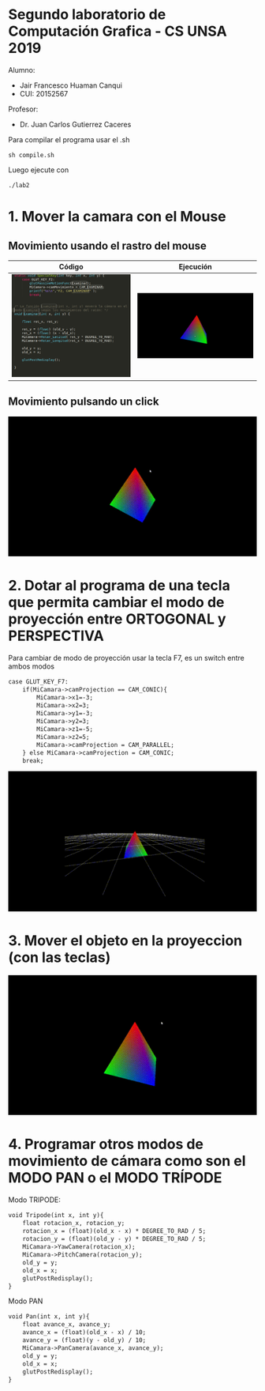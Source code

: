# Segundo laboratorio de Computación Grafica - CS UNSA 2019

Alumno:
- Jair Francesco Huaman Canqui
- CUI: 20152567

Profesor: 
- Dr. Juan Carlos Gutierrez Caceres

Para compilar el programa usar el .sh
```
sh compile.sh
```

Luego ejecute con

```
./lab2
```

# 1. Mover la camara con el Mouse

## Movimiento usando el rastro del mouse

| Código  | Ejecución |
| ------------- | ------------- |
| ![grafica_linea](imagenes/mov_movmouse_codigo.png) | ![grafica_linea](imagenes/mov_movmouse.gif) |



## Movimiento pulsando un click
![grafica_linea](imagenes/mov_clickmouse.gif)

# 2. Dotar al programa de una tecla que permita cambiar el modo de proyección entre ORTOGONAL y PERSPECTIVA
Para cambiar de modo de proyección usar la tecla F7, es un switch entre ambos modos


```
case GLUT_KEY_F7:
    if(MiCamara->camProjection == CAM_CONIC){
        MiCamara->x1=-3;
        MiCamara->x2=3;
        MiCamara->y1=-3;
        MiCamara->y2=3;
        MiCamara->z1=-5;
        MiCamara->z2=5;
        MiCamara->camProjection = CAM_PARALLEL;
    } else MiCamara->camProjection = CAM_CONIC;
    break;
```
![grafica_circunferencia](imagenes/cambio_perspectiva.gif)

# 3. Mover el objeto en la proyeccion (con las teclas)

![grafica_traslacion](imagenes/mov_teclas.gif)


# 4. Programar otros modos de movimiento de cámara como son el MODO PAN o el MODO TRÍPODE


Modo TRIPODE:
```
void Tripode(int x, int y){
    float rotacion_x, rotacion_y;
    rotacion_x = (float)(old_x - x) * DEGREE_TO_RAD / 5;
    rotacion_y = (float)(old_y - y) * DEGREE_TO_RAD / 5;
    MiCamara->YawCamera(rotacion_x);
    MiCamara->PitchCamera(rotacion_y);
    old_y = y;
    old_x = x;
    glutPostRedisplay();
}
```

Modo PAN
```
void Pan(int x, int y){
    float avance_x, avance_y;
    avance_x = (float)(old_x - x) / 10;
    avance_y = (float)(y - old_y) / 10;
    MiCamara->PanCamera(avance_x, avance_y);
    old_y = y;
    old_x = x;
    glutPostRedisplay();
}

```